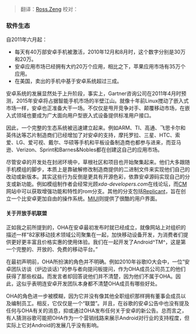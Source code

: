 > 翻译：[Ross.Zeng](https://github.com/zengrx)
> 校对：


### 软件生态

自2011年六月起：
+ 每天有40万部安卓手机被激活，2010年12月和8月时，这个数字分别是30万和20万。
+ 安卓应用市场已经拥有大约20万个应用，相比之下，苹果应用市场有35万个应用。
+ 在美国，卖出的手机中基于安卓系统超过三成。

安卓系统的发展显然处于上升阶段，事实上，Gartner咨询公司在2011年4月时预测，2015年安卓将占据智能手机市场的半壁江山。就像十年前Linux搅动了嵌入式市场一样，安卓也正准备大干一场。不仅仅是甩开竞争对手、颠覆移动市场，在嵌入式领域也要成为广大面向用户型嵌入式设备提供标准用户接口。

因此，一个完整的生态系统被迅速建立起来。例如ARM、TI、高通、飞思卡尔和英伟达等芯片制造商们已经增加了对安卓的支持，摩托罗拉、三星、HTC、索爱、LG、爱可视、戴尔、华硕等手机和平板设备制造商也都参与进来，而亚马逊、Verizon、Sprint和Barnes&Nobles都在创建这自己的应用市场。

尽管安卓的开发处在封闭环境中，草根社区和项目也开始聚集起来。他们大多跟随手机模组的脚步，本质上是靠破解修改制造商提供的二进制文件来实现他们自己的改动或新版本。其实这些行为反倒是更具有开源色彩，依靠安卓源码实现自己的分支或新功能。例如模组制作者会经常光顾*xda-developers.com*在线论坛，而[CM](cyanogenmod.com)网站中可以获取增强功能和特性的rom分支。其他的分支包括[Replicant](http://replicant.us)，旨在创立一个比安卓更加自由的操作系统。[MIUI](http://en.miui.com/)则提供了很酷的用户界面。


#### 关于开放手机联盟

正如我之前所提到的，OHA在安卓最初发布时就已经成立，就像网站上对组织的描述一样“82家移动技术领域公司聚集在一起，加快移动设备开发，为消费者们提供更好更丰富且价格实惠的使用体验。我们在一起开发了Android^TM^，这是第一个完整的、开放的、免费的移动平台。”

在最初声明前，OHA所扮演的角色并不明确。例如2010年谷歌IO大会中，一位“安卓团队访谈（炉边谈话）”的参与者向提问板提问，作为OHA成员公司员工的他们获得了那些权益。而发言者却回答说他们并不清楚，因为他们不属于OHA。因此，这似乎表明连安卓开发团队本身都不清楚OHA成员有哪些好处。

OHA的角色进一步被模糊，因为它并没有像其他全职组织那样拥有董事会成员以及编制员工。相反，它仅仅是一个“联盟”。并且，在谷歌的安卓公告中也没有提及任何与OHA有关的消息，抑或通过OHA发布任何关于安卓的新公告。总而言之，有人猜测谷歌可能把OHA作为一个营销线路来展示Android对行业的支持程度，但实际上它对Android的发展几乎没有影响。